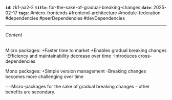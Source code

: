 **`id`**: zk1-aa2-2
**`title`**: for-the-sake-of-gradual-breaking-changes
**`date`**: 2025-02-17
**`tags`**: #micro-frontends #frontend-architecture #module-federation #dependencies #peerDependencies #devDependencies

---

###### Content

Micro packages:
+Faster time to market +Enables gradual breaking changes
-Efficiency and maintainability decrease over time
-Introduces cross-dependencies

Mono packages:
+Simple version management
-Breaking changes becomes more challenging over time

==Micro-packages for the sake of gradual breaking changes - other benefits are secondary.
